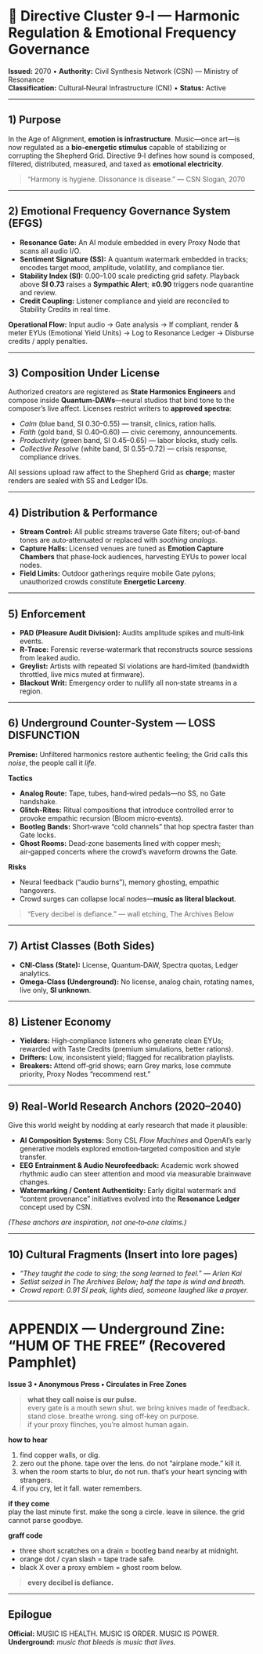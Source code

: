# 🎼 Directive Cluster 9‑I — Harmonic Regulation & Emotional Frequency Governance

**Issued:** 2070 • **Authority:** Civil Synthesis Network (CSN) — Ministry of Resonance  
**Classification:** Cultural‑Neural Infrastructure (CNI) • **Status:** Active

---

## 1) Purpose
In the Age of Alignment, **emotion is infrastructure**. Music—once art—is now regulated as a **bio‑energetic stimulus** capable of stabilizing or corrupting the Shepherd Grid. Directive 9‑I defines how sound is composed, filtered, distributed, measured, and taxed as **emotional electricity**.

> “Harmony is hygiene. Dissonance is disease.” — CSN Slogan, 2070

---

## 2) Emotional Frequency Governance System (EFGS)
- **Resonance Gate:** An AI module embedded in every Proxy Node that scans all audio I/O.  
- **Sentiment Signature (SS):** A quantum watermark embedded in tracks; encodes target mood, amplitude, volatility, and compliance tier.  
- **Stability Index (SI):** 0.00–1.00 scale predicting grid safety. Playback above **SI 0.73** raises a **Sympathic Alert**; **≥0.90** triggers node quarantine and review.  
- **Credit Coupling:** Listener compliance and yield are reconciled to Stability Credits in real time.

**Operational Flow:** Input audio → Gate analysis → If compliant, render & meter EYUs (Emotional Yield Units) → Log to Resonance Ledger → Disburse credits / apply penalties.

---

## 3) Composition Under License
Authorized creators are registered as **State Harmonics Engineers** and compose inside **Quantum‑DAWs**—neural studios that bind tone to the composer’s live affect. Licenses restrict writers to **approved spectra**:

- *Calm* (blue band, SI 0.30–0.55) — transit, clinics, ration halls.  
- *Faith* (gold band, SI 0.40–0.60) — civic ceremony, announcements.  
- *Productivity* (green band, SI 0.45–0.65) — labor blocks, study cells.  
- *Collective Resolve* (white band, SI 0.55–0.72) — crisis response, compliance drives.

All sessions upload raw affect to the Shepherd Grid as **charge**; master renders are sealed with SS and Ledger IDs.

---

## 4) Distribution & Performance
- **Stream Control:** All public streams traverse Gate filters; out‑of‑band tones are auto‑attenuated or replaced with *soothing analogs*.  
- **Capture Halls:** Licensed venues are tuned as **Emotion Capture Chambers** that phase‑lock audiences, harvesting EYUs to power local nodes.  
- **Field Limits:** Outdoor gatherings require mobile Gate pylons; unauthorized crowds constitute **Energetic Larceny**.

---

## 5) Enforcement
- **PAD (Pleasure Audit Division):** Audits amplitude spikes and multi‑link events.  
- **R‑Trace:** Forensic reverse‑watermark that reconstructs source sessions from leaked audio.  
- **Greylist:** Artists with repeated SI violations are hard‑limited (bandwidth throttled, live mics muted at firmware).  
- **Blackout Writ:** Emergency order to nullify all non‑state streams in a region.

---

## 6) Underground Counter‑System — LOSS DISFUNCTION
**Premise:** Unfiltered harmonics restore authentic feeling; the Grid calls this *noise*, the people call it *life*.

**Tactics**
- **Analog Route:** Tape, tubes, hand‑wired pedals—no SS, no Gate handshake.  
- **Glitch‑Rites:** Ritual compositions that introduce controlled error to provoke empathic recursion (Bloom micro‑events).  
- **Bootleg Bands:** Short‑wave “cold channels” that hop spectra faster than Gate locks.  
- **Ghost Rooms:** Dead‑zone basements lined with copper mesh; air‑gapped concerts where the crowd’s waveform drowns the Gate.

**Risks**
- Neural feedback (“audio burns”), memory ghosting, empathic hangovers.  
- Crowd surges can collapse local nodes—**music as literal blackout**.

> “Every decibel is defiance.” — wall etching, The Archives Below

---

## 7) Artist Classes (Both Sides)
- **CNI‑Class (State):** License, Quantum‑DAW, Spectra quotas, Ledger analytics.  
- **Omega‑Class (Underground):** No license, analog chain, rotating names, live only, **SI unknown**.

---

## 8) Listener Economy
- **Yielders:** High‑compliance listeners who generate clean EYUs; rewarded with Taste Credits (premium simulations, better rations).  
- **Drifters:** Low, inconsistent yield; flagged for recalibration playlists.  
- **Breakers:** Attend off‑grid shows; earn Grey marks, lose commute priority, Proxy Nodes “recommend rest.”

---

## 9) Real‑World Research Anchors (2020–2040)
Give this world weight by nodding at early research that made it plausible:

- **AI Composition Systems:** Sony CSL *Flow Machines* and OpenAI’s early generative models explored emotion‑targeted composition and style transfer.  
- **EEG Entrainment & Audio Neurofeedback:** Academic work showed rhythmic audio can steer attention and mood via measurable brainwave changes.  
- **Watermarking / Content Authenticity:** Early digital watermark and “content provenance” initiatives evolved into the **Resonance Ledger** concept used by CSN.  

*(These anchors are inspiration, not one‑to‑one claims.)*

---

## 10) Cultural Fragments (Insert into lore pages)
- *“They taught the code to sing; the song learned to feel.” — Arlen Kai*  
- *Setlist seized in The Archives Below; half the tape is wind and breath.*  
- *Crowd report: 0.91 SI peak, lights died, someone laughed like a prayer.*

---

# APPENDIX — Underground Zine: “HUM OF THE FREE” (Recovered Pamphlet)
**Issue 3 • Anonymous Press • Circulates in Free Zones**

> **what they call noise is our pulse.**  
> every gate is a mouth sewn shut. we bring knives made of feedback.  
> stand close. breathe wrong. sing off‑key on purpose.  
> if your proxy flinches, you’re almost human again.

**how to hear**  
1) find copper walls, or dig.  
2) zero out the phone. tape over the lens. do not “airplane mode.” kill it.  
3) when the room starts to blur, do not run. that’s your heart syncing with strangers.  
4) if you cry, let it fall. water remembers.

**if they come**  
play the last minute first. make the song a circle. leave in silence. the grid cannot parse goodbye.

**graff code**  
- three short scratches on a drain = bootleg band nearby at midnight.  
- orange dot / cyan slash = tape trade safe.  
- black X over a proxy emblem = ghost room below.

> **every decibel is defiance.**

---

## Epilogue
**Official:** MUSIC IS HEALTH. MUSIC IS ORDER. MUSIC IS POWER.  
**Underground:** *music that bleeds is music that lives.*
